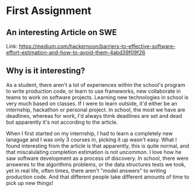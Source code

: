 # First Assignment
## An interesting Article on SWE 
Link: https://medium.com/hackernoon/barriers-to-effective-software-effort-estimation-and-how-to-avoid-them-4abd39f09f26

## Why is it interesting? 
As a student, there aren't a lot of experiences within the school's program to write production code, or learn to use frameworks, new collaborate in teams to work on software projects. Learning new technologies in school is very much based on classes. If I were to learn outside, it'd either be an internship, hackathon or personal project. In school, the most we have are deadlines, whereas for work, I'd always think deadlines are set and dead but apparently it's not according to the article. 

When I first started on my internship, I had to learn a completely new lanaguge and I was only 3 courses in, picking it up wasn't easy. What I found interesting from the article is that apparently, this is quite normal, and that miscalulating completion estimation is not uncommon. I love how he saw software development as a process of discovery. In school, there were answeres to the algorithms problems, or the data structures tests we took, yet in real life, often times, there aren't "model answers" to writing production code. And that different people take different amounts of time to pick up new things! 

